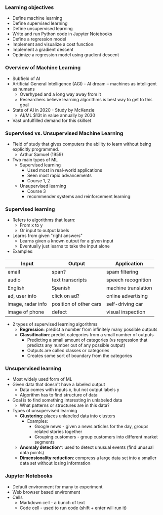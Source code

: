 ### Learning objectives
- Define machine learning
- Define supervised learning
- Define unsupervised learning
- Write and run Python code in Jupyter Notebooks
- Define a regression model
- Implement and visualize a cost function
- Implement a gradient descent
- Optimize a regression model using gradient descent

### Overview of Machine Learning
- Subfield of AI
- Artificial General Intelligence (AGI) - AI dream – machines as intelligent as humans
	- Overhyped and a long way away from it
	- Researchers believe learning algorithms is best way to get to this goal
- State of AI in 2020 - Study by McKenzie
	- AI/ML $13t in value annually by 2030
- Vast unfulfilled demand for this skillset

### Supervised vs. Unsupervised Machine Learning
- Field of study that gives computers the ability to learn without being explicitly programmed.
	- Arthur Samuel (1959)
- Two main types of ML
	- Supervised learning
		- Used most in real-world applications
		- Seen most rapid advancements
		- Course 1, 2
	- Unsupervised learning
		- Course 3
		- recommender systems and reinforcement learning

### Supervised learning
- Refers to algorithms that learn:
	- From x to y
	- Or input to output labels
- Learns from given "right answers"
	- Learns given a known output for a given input
	- Eventually just learns to take the input alone
- Examples:

| Input | Output | Application |  
| -------- | -------- | -------- |  
| email | span? | spam filtering |  
| audio | text transcripts | speech recognition |
| English | Spanish | machine translation |
| ad, user info | click on ad? | online advertising |
| image, radar info | position of other cars | self-driving car |
| image of phone | defect | visual inspection |

- 2 types of supervised learning algorithms
	- **Regression**: predict a number from infinitely many possible outputs
	- **Classification**: predict categories from a small number of outputs
		- Predicting a small amount of categories (vs regression that predicts any number out of any possible output)
		- Outputs are called classes or categories
		- Creates some sort of boundary from the categories

### Unsupervised learning
- Most widely used form of ML
- Given data that doesn't have a labeled output
	- Data comes with inputs x, but not output labels y
	- Algorithm has to find structure of data
- Goal is to find something interesting in unlabeled data
	- What patterns or structures are in this data?
- Types of unsupervised learning
	- **Clustering**:  places unlabeled data into clusters
		- Examples:
			- Google news - given a news articles for the day, groups related stories together
			- Grouping customers - group customers into different market segments
	- **Anomaly detection***: used to detect unusual events (find unusual data points)
	- **Dimensionality reduction**: compress a large data set into a smaller data set without losing information

### Jupyter Notebooks
- Default environment for many to experiment
- Web browser based environment
- Cells
	- Markdown cell - a bunch of text
	- Code cell - used to run code (shift + enter will run it)
